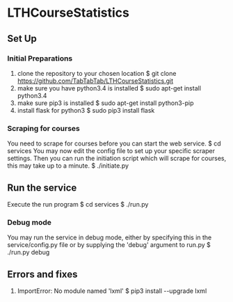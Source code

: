 # LTHCourseStatistics


## Set Up

### Initial Preparations
1. clone the repository to your chosen location
  $ git clone https://github.com/TabTabTab/LTHCourseStatistics.git
2. make sure you have python3.4 is installed
  $ sudo apt-get install python3.4
3. make sure pip3 is installed
  $ sudo apt-get install python3-pip
4. install flask for python3
  $ sudo pip3 install flask

### Scraping for courses
You need to scrape for courses before you can start the web service.
    $ cd services
    You may now edit the config file to set up your specific scraper settings.
    Then you can run the initiation script which will scrape for courses, this may take up to a minute.
    $ ./initiate.py


## Run the service
Execute the run program
  $ cd services
  $ ./run.py

### Debug mode
You may run the service in debug mode, either by specifying this in the
service/config.py file or by supplying the 'debug' argument to run.py
  $ ./run.py debug


## Errors and fixes
1. ImportError: No module named 'lxml'
    $ pip3 install --upgrade lxml
